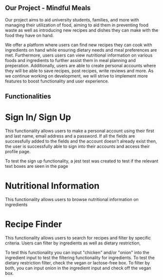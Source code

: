 ## Our Project - Mindful Meals

Our project aims to aid university students, families, and more with managing their utilization of food, aiming to aid them in preventing food waste as well as introducing new recipes and dishes they can make with the food they have on hand.

We offer a platform where users can find new recipes they can cook with ingredients on hand while ensuring dietary needs and meal preferences are met. Furthermore, users users can view nutritional information on various foods and ingredients to further assist them in meal planning and preperation. Additionally, users are able to create personal accounts where they will be able to save recipes, post recipes, write reviews and more. As we continue working on development, we will strive to implement more features to boost functionality and user experience.

## Functionalities

# Sign In/ Sign Up

This functionality allows users to make a personal account using their first and last name, email address and a password. If all the fields are successfully added to the fields and the account doesn’t already exist then, the user is successfully able to sign into their accounts and access their profile page.

To test the sign up functionality, a jest test was created to test if the relevant text boxes are seen in the page

# Nutritional Information

This functionality allows users to browse nutritional information on ingredients

# Recipe Finder

This functionality allows users to search for recipes and filter by specific criteria. Users can filter by ingredients as well as dietary restriction,

To test this functionality you can input "chicken" and/or "onion" into the ingredient input to test the filtering functionality for ingredients. To test the dietary restriction filter, check the vegan or lactose-free box. To filter by both, you can input onion in the ingredient input and check off the vegan box.
